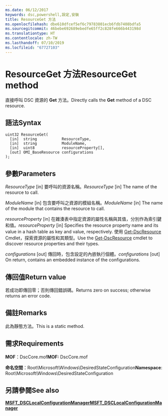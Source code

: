 ```yaml
---
ms.date: 06/12/2017
keywords: dsc,powershell,設定,安裝
title: ResourceGet 方法
ms.openlocfilehash: dbe610dfcef5ef6c79783801ecb6fdb7408bdfa5
ms.sourcegitcommit: 46bebe692689ebedfe65ff2c828fe666b443198d
ms.translationtype: HT
ms.contentlocale: zh-TW
ms.lasthandoff: 07/10/2019
ms.locfileid: "67727103"
---
```

# <a name="resourceget-method"></a><span data-ttu-id="b7137-103">ResourceGet 方法</span><span class="sxs-lookup"><span data-stu-id="b7137-103">ResourceGet method</span></span>

<span data-ttu-id="b7137-104">直接呼叫 DSC 資源的 **Get** 方法。</span><span class="sxs-lookup"><span data-stu-id="b7137-104">Directly calls the **Get** method of a DSC resource.</span></span>

## <a name="syntax"></a><span data-ttu-id="b7137-105">語法</span><span class="sxs-lookup"><span data-stu-id="b7137-105">Syntax</span></span>

```mof
uint32 ResourceGet(
  [in]  string           ResourceType,
  [in]  string           ModuleName,
  [in]  uint8            resourceProperty[],
  [out] OMI_BaseResource configurations
);
```

## <a name="parameters"></a><span data-ttu-id="b7137-106">參數</span><span class="sxs-lookup"><span data-stu-id="b7137-106">Parameters</span></span>

<span data-ttu-id="b7137-107">*ResourceType* \[in\] 要呼叫的資源名稱。</span><span class="sxs-lookup"><span data-stu-id="b7137-107">*ResourceType* \[in\] The name of the resource to call.</span></span>

<span data-ttu-id="b7137-108">*ModuleName* \[in\] 包含要呼叫之資源的模組名稱。</span><span class="sxs-lookup"><span data-stu-id="b7137-108">*ModuleName* \[in\] The name of the module that contains the resource to call.</span></span>

<span data-ttu-id="b7137-109">*resourceProperty* \[in\] 在雜湊表中指定資源的屬性名稱與其值，分別作為索引鍵和值。</span><span class="sxs-lookup"><span data-stu-id="b7137-109">*resourceProperty* \[in\] Specifies the resource property name and its value in a hash table as key and value, respectively.</span></span> <span data-ttu-id="b7137-110">使用 [Get-DscResource](/powershell/module/PSDesiredStateConfiguration/Get-DscResource) Cmdlet，探索資源的屬性和其類型。</span><span class="sxs-lookup"><span data-stu-id="b7137-110">Use the [Get-DscResource](/powershell/module/PSDesiredStateConfiguration/Get-DscResource) cmdlet to discover resource properties and their types.</span></span>

<span data-ttu-id="b7137-111">*configurations* \[out\] 傳回時，包含設定的內嵌執行個體。</span><span class="sxs-lookup"><span data-stu-id="b7137-111">*configurations* \[out\] On return, contains an embedded instance of the configurations.</span></span>

## <a name="return-value"></a><span data-ttu-id="b7137-112">傳回值</span><span class="sxs-lookup"><span data-stu-id="b7137-112">Return value</span></span>

<span data-ttu-id="b7137-113">若成功即傳回零；否則傳回錯誤碼。</span><span class="sxs-lookup"><span data-stu-id="b7137-113">Returns zero on success; otherwise returns an error code.</span></span>

## <a name="remarks"></a><span data-ttu-id="b7137-114">備註</span><span class="sxs-lookup"><span data-stu-id="b7137-114">Remarks</span></span>

<span data-ttu-id="b7137-115">此為靜態方法。</span><span class="sxs-lookup"><span data-stu-id="b7137-115">This is a static method.</span></span>

## <a name="requirements"></a><span data-ttu-id="b7137-116">需求</span><span class="sxs-lookup"><span data-stu-id="b7137-116">Requirements</span></span>

<span data-ttu-id="b7137-117">**MOF**：DscCore.mof</span><span class="sxs-lookup"><span data-stu-id="b7137-117">**MOF:** DscCore.mof</span></span>

<span data-ttu-id="b7137-118">**命名空間**：Root\Microsoft\Windows\DesiredStateConfiguration</span><span class="sxs-lookup"><span data-stu-id="b7137-118">**Namespace**: Root\Microsoft\Windows\DesiredStateConfiguration</span></span>

## <a name="see-also"></a><span data-ttu-id="b7137-119">另請參閱</span><span class="sxs-lookup"><span data-stu-id="b7137-119">See also</span></span>

[<span data-ttu-id="b7137-120">**MSFT_DSCLocalConfigurationManager**</span><span class="sxs-lookup"><span data-stu-id="b7137-120">**MSFT_DSCLocalConfigurationManager**</span></span>](msft-dsclocalconfigurationmanager.md)
